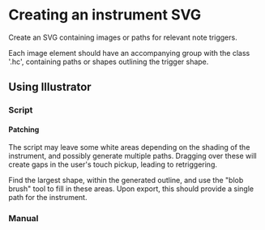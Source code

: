 # Creating an instrument SVG
Create an SVG containing images or paths for relevant note triggers.  

Each image element should have an accompanying group with the class '.hc', containing paths or shapes outlining the trigger shape.

## Using Illustrator

### Script

#### Patching
The script may leave some white areas depending on the shading of the instrument, and possibly generate multiple paths. Dragging over these will create gaps in the user's touch pickup, leading to retriggering. 

Find the largest shape, within the generated outline, and use the "blob brush" tool to fill in these areas.  Upon export, this should provide a single path for the instrument.

### Manual